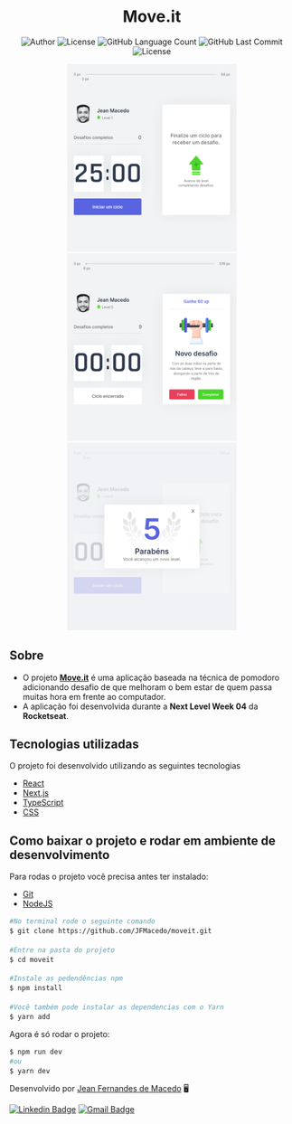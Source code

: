 <h1 align="center">
	Move.it
</h1>

<p align="center">
	<img alt="Author" src="https://img.shields.io/badge/Author-Jean%20Fernandes%20de%20Macedo-5965E0?style=flat" />
	<img alt="License" src="https://img.shields.io/badge/license-MIT-5965E0?style=flat" />
	<img alt="GitHub Language Count" src="https://img.shields.io/github/languages/count/JFMacedo/moveit?color=5965E0&style=flat" />
	<img alt="GitHub Last Commit" src="https://img.shields.io/github/last-commit/JFMacedo/moveit?color=5965E0&style=flat" />
	<img alt="License" src="https://img.shields.io/badge/status-Conclu%C3%ADdo-5965E0?style=flat" />
</p>

<div align="center">
	<img src=".github/Screenshot_inicio.png" style="width: 300px" />
	<img src=".github/Screenshot_desafio.png" style="width: 300px" />
	<img src=".github/Screenshot_level.png" style="width: 300px" />
</div>

## Sobre

- O projeto [**Move.it**](https://jfmoveit.vercel.app) é uma aplicação baseada na técnica de pomodoro adicionando desafio de que melhoram o bem estar de quem passa muitas hora em frente ao computador.
- A aplicação foi desenvolvida durante a **Next Level Week 04** da **Rocketseat**.

## Tecnologias utilizadas

O projeto foi desenvolvido utilizando as seguintes tecnologias

- [React](https://reactjs.org)
- [Next.js](https://nextjs.org/)
- [TypeScript](https://www.typescriptlang.org/)
- [CSS](https://developer.mozilla.org/pt-BR/docs/Web/CSS)

## Como baixar o projeto e rodar em ambiente de desenvolvimento

Para rodas o projeto você precisa antes ter instalado:
- [Git](https://git-scm.com/)
- [NodeJS](https://nodejs.org/pt-br/)

```zsh
#No terminal rode o seguinte comando
$ git clone https://github.com/JFMacedo/moveit.git

#Entre na pasta do projeto
$ cd moveit

#Instale as pedendências npm
$ npm install

#Você também pode instalar as dependencias com o Yarn
$ yarn add
```

Agora é só rodar o projeto:
```zsh
$ npm run dev
#ou
$ yarn dev
```

Desenvolvido por [Jean Fernandes de Macedo](https://github.com/JFMacedo) 🖥️

[![Linkedin Badge](https://img.shields.io/badge/-Jean%20Fernandes%20de%20Macedo-0077B5?style=flat&logo=Linkedin&link=https://www.linkedin.com/in/jean-fernandes-de-macedo-b843a3194/)](https://www.linkedin.com/in/jean-fernandes-de-macedo-b843a3194/) 
[![Gmail Badge](https://img.shields.io/badge/-jfmacedo91@gmail.com-c14438?style=flat&logo=Gmail&logoColor=white&link=mailto:jfmacedo91@gmail.com)](mailto:jfmacedo91@gmail.com)
